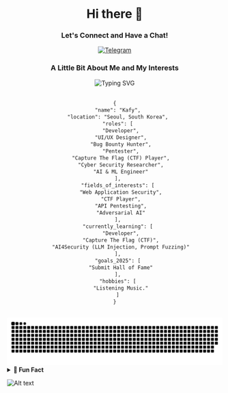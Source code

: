 <div align="center">
  <h1>Hi there 👋</h1>
  <h3>Let's Connect and Have a Chat!</h3>
  <p>
    <a href="https://t.me/acherisxx">
      <img height="30" src="https://upload.wikimedia.org/wikipedia/commons/8/82/Telegram_logo.svg" alt="Telegram" />
    </a>
  </p>

  <h3>A Little Bit About Me and My Interests</h3>
</div>

<!-- Typing animation -->
<p align="center">
  <img src="https://readme-typing-svg.demolab.com?font=Fira+Code&size=22&pause=1000&color=00FF88&center=true&vCenter=true&width=500&lines=Developer;Bug+Bounty+Hunter;Cyber+Security+Researcher;AI+%26+ML+Engineer;UI%2FUX+Designer" alt="Typing SVG" />
</p>

<!-- Animated JSON Card Style -->
<div align="center">
  <img src="https://github-readme-stats.vercel.app/api?username=00x0kafyy&show_icons=false&hide=stars,prs,issues,contribs&theme=tokyonight&custom_title=about%20kafy&hide_border=true&include_all_commits=false" alt="Fake JSON" style="display:none"/>
  
  <pre>
<code>
{
  "name": "Kafy",
  "location": "Seoul, South Korea",
  "roles": [
    "Developer",
    "UI/UX Designer",
    "Bug Bounty Hunter",
    "Pentester",
    "Capture The Flag (CTF) Player",
    "Cyber Security Researcher",
    "AI & ML Engineer"
  ],
  "fields_of_interests": [
    "Web Application Security",
    "CTF Player",
    "API Pentesting",
    "Adversarial AI"
  ],
  "currently_learning": [
    "Developer",
    "Capture The Flag (CTF)",
    "AI4Security (LLM Injection, Prompt Fuzzing)"
  ],
  "goals_2025": [
    "Submit Hall of Fame"
  ],
  "hobbies": [
    "Listening Music."
  ]
}
</code>
</pre>
</div>

<!-- Snake animation for contributions -->
<div align="center">
  <img src="https://raw.githubusercontent.com/Platane/Platane/output/github-contribution-grid-snake.svg" alt="snake animation" />
</div>

<!-- Fun Fact with Animation -->
<details>
  <summary><b>📎 Fun Fact</b></summary>
  <div align="center">
    <img src="https://readme-typing-svg.demolab.com?font=Fira+Code&size=18&pause=1500&color=FF5555&center=true&vCenter=true&width=700&lines=beri+aku+capucino+aku+akan+fix+kan+error+yang+ada+di+dunia+ini." alt="Fun Fact" />
  </div>
</details>


![Alt text](https://spotify-recently-played-readme.vercel.app/api?user=4FMCA2sO1yuY6rap3e6Wws)
